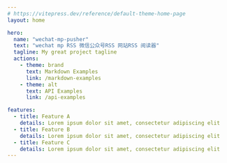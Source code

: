 ```yaml
---
# https://vitepress.dev/reference/default-theme-home-page
layout: home

hero:
  name: "wechat-mp-pusher"
  text: "wechat mp RSS 微信公众号RSS 网站RSS 阅读器"
  tagline: My great project tagline
  actions:
    - theme: brand
      text: Markdown Examples
      link: /markdown-examples
    - theme: alt
      text: API Examples
      link: /api-examples

features:
  - title: Feature A
    details: Lorem ipsum dolor sit amet, consectetur adipiscing elit
  - title: Feature B
    details: Lorem ipsum dolor sit amet, consectetur adipiscing elit
  - title: Feature C
    details: Lorem ipsum dolor sit amet, consectetur adipiscing elit
---
```


